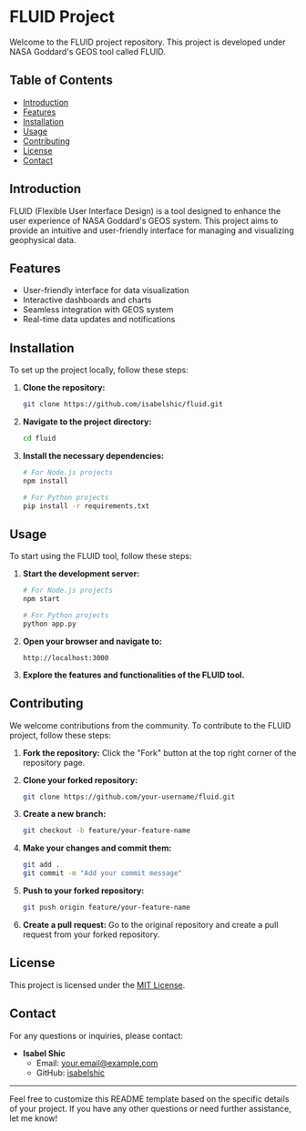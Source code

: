 # FLUID Project

Welcome to the FLUID project repository. This project is developed under NASA Goddard's GEOS tool called FLUID.

## Table of Contents

- [Introduction](#introduction)
- [Features](#features)
- [Installation](#installation)
- [Usage](#usage)
- [Contributing](#contributing)
- [License](#license)
- [Contact](#contact)

## Introduction

FLUID (Flexible User Interface Design) is a tool designed to enhance the user experience of NASA Goddard's GEOS system. This project aims to provide an intuitive and user-friendly interface for managing and visualizing geophysical data.

## Features

- User-friendly interface for data visualization
- Interactive dashboards and charts
- Seamless integration with GEOS system
- Real-time data updates and notifications

## Installation

To set up the project locally, follow these steps:

1. **Clone the repository:**
   ```bash
   git clone https://github.com/isabelshic/fluid.git
   ```
2. **Navigate to the project directory:**
   ```bash
   cd fluid
   ```
3. **Install the necessary dependencies:**
   ```bash
   # For Node.js projects
   npm install

   # For Python projects
   pip install -r requirements.txt
   ```

## Usage

To start using the FLUID tool, follow these steps:

1. **Start the development server:**
   ```bash
   # For Node.js projects
   npm start

   # For Python projects
   python app.py
   ```
2. **Open your browser and navigate to:**
   ```
   http://localhost:3000
   ```

3. **Explore the features and functionalities of the FLUID tool.**

## Contributing

We welcome contributions from the community. To contribute to the FLUID project, follow these steps:

1. **Fork the repository:**
   Click the "Fork" button at the top right corner of the repository page.

2. **Clone your forked repository:**
   ```bash
   git clone https://github.com/your-username/fluid.git
   ```

3. **Create a new branch:**
   ```bash
   git checkout -b feature/your-feature-name
   ```

4. **Make your changes and commit them:**
   ```bash
   git add .
   git commit -m "Add your commit message"
   ```

5. **Push to your forked repository:**
   ```bash
   git push origin feature/your-feature-name
   ```

6. **Create a pull request:**
   Go to the original repository and create a pull request from your forked repository.

## License

This project is licensed under the [MIT License](LICENSE).

## Contact

For any questions or inquiries, please contact:

- **Isabel Shic**
  - Email: [your.email@example.com](mailto:your.email@example.com)
  - GitHub: [isabelshic](https://github.com/isabelshic)

---

Feel free to customize this README template based on the specific details of your project. If you have any other questions or need further assistance, let me know!
